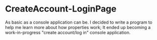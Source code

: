 # CreateAccount-LoginPage
As basic as a console application can be. I decided to write a program to help me learn more about how properties work;
It ended up becoming a work-in-progress "create account/log in" console application. 
